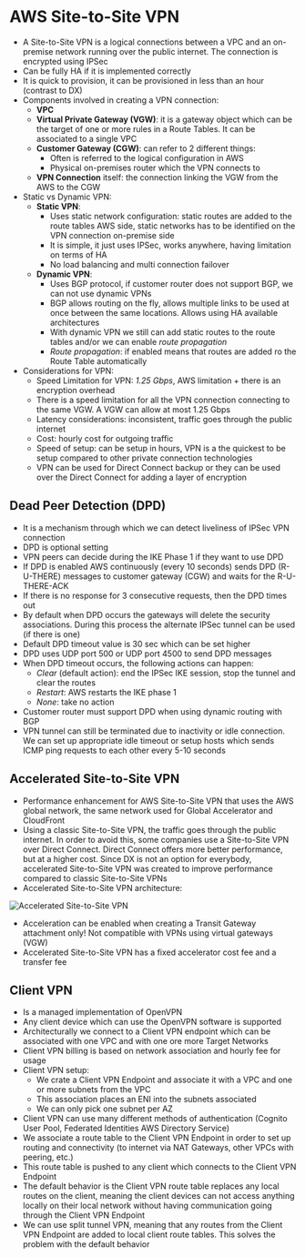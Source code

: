 # AWS Site-to-Site VPN

- A Site-to-Site VPN is a logical connections between a VPC and an on-premise network running over the public internet. The connection is encrypted using IPSec
- Can be fully HA if it is implemented correctly
- It is quick to provision, it can be provisioned in less than an hour (contrast to DX)
- Components involved in creating a VPN connection:
    - **VPC**
    - **Virtual Private Gateway (VGW)**: it is a gateway object which can be the target of one or more rules in a Route Tables. It can be associated to a single VPC
    - **Customer Gateway (CGW)**: can refer to 2 different things:
        - Often is referred to the logical configuration in AWS
        - Physical on-premises router which the VPN connects to
    - **VPN Connection** itself: the connection linking the VGW from the AWS to the CGW
- Static vs Dynamic VPN:
    - **Static VPN**:
        - Uses static network configuration: static routes are added to the route tables AWS side, static networks has to be identified on the VPN connection on-premise side
        - It is simple, it just uses IPSec, works anywhere, having limitation on terms of HA
        - No load balancing and multi connection failover
    - **Dynamic VPN**:
        - Uses BGP protocol, if customer router does not support BGP, we can not use dynamic VPNs
        - BGP allows routing on the fly, allows multiple links to be used at once between the same locations. Allows using HA available architectures
        - With dynamic VPN we still can add static routes to the route tables and/or we can enable *route propagation*
        - *Route propagation*: if enabled means that routes are added ro the Route Table automatically
- Considerations for VPN:
    - Speed Limitation for VPN: *1.25 Gbps*, AWS limitation + there is an encryption overhead
    - There is a speed limitation for all the VPN connection connecting to the same VGW. A VGW can allow at most 1.25 Gbps
    - Latency considerations: inconsistent, traffic goes through the public internet
    - Cost: hourly cost for outgoing traffic
    - Speed of setup: can be setup in hours, VPN is a the quickest to be setup compared to other private connection technologies
    - VPN can be used for Direct Connect backup or they can be used over the Direct Connect for adding a layer of encryption

## Dead Peer Detection (DPD)

- It is a mechanism through which we can detect liveliness of IPSec VPN connection
- DPD is optional setting
- VPN peers can decide during the IKE Phase 1 if they want to use DPD
- If DPD is enabled AWS continuously (every 10 seconds) sends DPD (R-U-THERE) messages to customer gateway (CGW) and waits for the R-U-THERE-ACK
- If there is no response for 3 consecutive requests, then the DPD times out
- By default when DPD occurs the gateways will delete the security associations. During this process the alternate IPSec tunnel can be used (if there is one)
- Default DPD timeout value is 30 sec which can be set higher
- DPD uses UDP port 500 or UDP port 4500 to send DPD messages
- When DPD timeout occurs, the following actions can happen:
    - *Clear* (default action): end the IPSec IKE session, stop the tunnel and clear the routes
    - *Restart*: AWS restarts the IKE phase 1
    - *None*: take no action
- Customer router must support DPD when using dynamic routing with BGP
- VPN tunnel can still be terminated due to inactivity or idle connection. We can set up appropriate idle timeout or setup hosts which sends ICMP ping requests to each other every 5-10 seconds

## Accelerated Site-to-Site VPN

- Performance enhancement for AWS Site-to-Site VPN that uses the AWS global network, the same network used for Global Accelerator and CloudFront
- Using a classic Site-to-Site VPN, the traffic goes through the public internet. In order to avoid this, some companies use a Site-to-Site VPN over Direct Connect. Direct Connect offers more better performance, but at a higher cost. Since DX is not an option for everybody, accelerated Site-to-Site VPN was created to improve performance compared to classic Site-to-Site VPNs
- Accelerated Site-to-Site VPN architecture:

![Accelerated Site-to-Site VPN](images/AcceleratedS2SVPN1.png)

- Acceleration can be enabled when creating a Transit Gateway attachment only! Not compatible with VPNs using virtual gateways (VGW)
- Accelerated Site-to-Site VPN has a fixed accelerator cost fee and a transfer fee

## Client VPN

- Is a managed implementation of OpenVPN
- Any client device which can use the OpenVPN software is supported
- Architecturally we connect to a Client VPN endpoint which can be associated with one VPC and with one ore more Target Networks
- Client VPN billing is based on network association and hourly fee for usage
- Client VPN setup:
    - We crate a Client VPN Endpoint and associate it with a VPC and one or more subnets from the VPC
    - This association places an ENI into the subnets associated
    - We can only pick one subnet per AZ
- Client VPN can use many different methods of authentication (Cognito User Pool, Federated Identities AWS Directory Service)
- We associate a route table to the Client VPN Endpoint in order to set up routing and connectivity (to internet via NAT Gateways, other VPCs with peering, etc.)
- This route table is pushed to any client which connects to the Client VPN Endpoint
- The default behavior is the Client VPN route table replaces any local routes on the client, meaning the client devices can not access anything locally on their local network without having communication going through the Client VPN Endpoint
- We can use split tunnel VPN, meaning that any routes from the Client VPN Endpoint are added to local client route tables. This solves the problem with the default behavior
